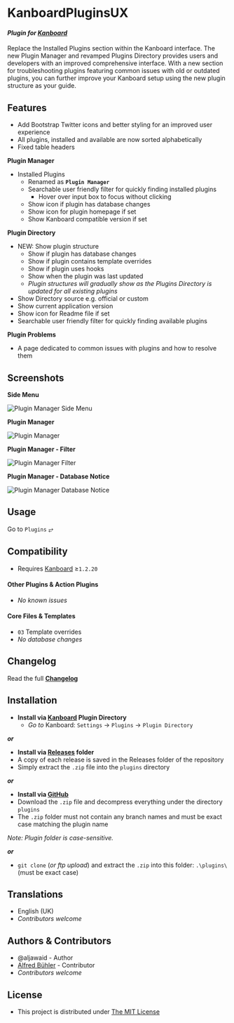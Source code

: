 # KanboardPluginsUX

#### _Plugin for [Kanboard](https://github.com/fguillot/kanboard "Kanboard - Kanban Project Management Software")_

Replace the Installed Plugins section within the Kanboard interface. The new Plugin Manager and revamped Plugins Directory provides users and developers with an improved comprehensive interface. With a new section for troubleshooting plugins featuring common issues with old or outdated plugins, you can further improve your Kanboard setup using the new plugin structure as your guide.


Features
-------------

- Add Bootstrap Twitter icons and better styling for an improved user experience
- All plugins, installed and available are now sorted alphabetically
- Fixed table headers

**Plugin Manager**
- Installed Plugins
  - Renamed as **`Plugin Manager`**
  - Searchable user friendly filter for quickly finding installed plugins
    - Hover over input box to focus without clicking
  - Show icon if plugin has database changes
  - Show icon for plugin homepage if set
  - Show Kanboard compatible version if set

**Plugin Directory**
- NEW: Show plugin structure
  - Show if plugin has database changes
  - Show if plugin contains template overrides
  - Show if plugin uses hooks
  - Show when the plugin was last updated
  - _Plugin structures will gradually show as the Plugins Directory is updated for all existing plugins_
- Show Directory source e.g. official or custom
- Show current application version
- Show icon for Readme file if set
- Searchable user friendly filter for quickly finding available plugins

**Plugin Problems**
- A page dedicated to common issues with plugins and how to resolve them

Screenshots
----------

**Side Menu**

![Plugin Manager Side Menu](../master/Screenshots/screenshot-plugin-manager-side-menu.png "Plugin Manager Side Menu")

**Plugin Manager**

![Plugin Manager](../master/Screenshots/screenshot-plugin-manager.png "Installed Plugins becomes Plugin Manager")

**Plugin Manager - Filter**

![Plugin Manager Filter](../master/Screenshots/screenshot-plugin-manager-filter.png "Plugin Manager Filter")

**Plugin Manager - Database Notice**

![Plugin Manager Database Notice](../master/Screenshots/screenshot-plugin-manager-schema-tooltip.png "Database Notice")

Usage
-------------

Go to `Plugins` &#10562;

Compatibility
-------------

- Requires [Kanboard](https://github.com/fguillot/kanboard "Kanboard - Kanban Project Management Software") ≥`1.2.20`

#### Other Plugins & Action Plugins
- _No known issues_
#### Core Files & Templates
- `03` Template overrides
- _No database changes_

Changelog
---------

Read the full [**Changelog**](../master/changelog.md "See changes")
 

Installation
------------

- **Install via [Kanboard](https://github.com/fguillot/kanboard "Kanboard - Kanban Project Management Software") Plugin Directory**
  - _Go to_ Kanboard: `Settings` -> `Plugins` -> `Plugin Directory`

**_or_**

- **Install via [Releases](../master/Releases/ "A copy of each release is saved in the folder") folder**
 - A copy of each release is saved in the Releases folder of the repository
 - Simply extract the `.zip` file into the `plugins` directory

**_or_**

- **Install via [GitHub](https://github.com/aljawaid "Find the correct plugin from the list of repositories")**
- Download the `.zip` file and decompress everything under the directory `plugins`
 - The `.zip` folder must not contain any branch names and must be exact case matching the plugin name

_Note: Plugin folder is case-sensitive._

**_or_**
- `git clone` (_or ftp upload_) and extract the `.zip` into this folder: `.\plugins\` (must be exact case)


Translations
------------

- English (UK)
- _Contributors welcome_


Authors & Contributors
----------------------

- @aljawaid - Author
- [Alfred Bühler](https://github.com/alfredbuehler) - Contributor
- _Contributors welcome_

License
-------
- This project is distributed under [The MIT License](../master/LICENSE "Read The MIT license")

